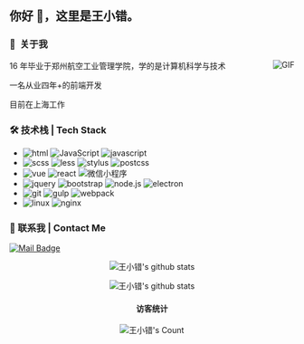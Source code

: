 ## 你好 👋，这里是王小错。

### 👨 ‍ 关于我

<img align="right" alt="GIF" src="https://media.giphy.com/media/836HiJc7pgzy8iNXCn/giphy.gif" />

16 年毕业于郑州航空工业管理学院，学的是计算机科学与技术

一名从业四年+的前端开发

目前在上海工作

### 🛠 技术栈 | Tech Stack

- ![html](https://img.shields.io/badge/-html-333333?style=flat&logo=html5) ![JavaScript](https://img.shields.io/badge/-css-333333?style=flat&logo=css3) ![javascript](https://img.shields.io/badge/-javascript-333333?style=flat&logo=javascript)
- ![scss](https://img.shields.io/badge/-scss-333333?style=flat&logo=sass) ![less](https://img.shields.io/badge/-less-333333?style=flat&logo=less) ![stylus](https://img.shields.io/badge/-stylus-333333?style=flat&logo=stylus) ![postcss](https://img.shields.io/badge/-postcss-333333?style=flat&logo=postcss)
- ![vue](https://img.shields.io/badge/-vue-333333?style=flat&logo=vue.js) ![react](https://img.shields.io/badge/-react-333333?style=flat&logo=react) ![微信小程序](https://img.shields.io/badge/-微信小程序-333333?style=flat&logo=wechat)
- ![jquery](https://img.shields.io/badge/-jquery-333333?style=flat&logo=jquery) ![bootstrap](https://img.shields.io/badge/-bootstrap-333333?style=flat&logo=bootstrap) ![node.js](https://img.shields.io/badge/-node.js-333333?style=flat&logo=node.js) ![electron](https://img.shields.io/badge/-electron-333333?style=flat&logo=electron)
- ![git](https://img.shields.io/badge/-git-333333?style=flat&logo=git) ![gulp](https://img.shields.io/badge/-gulp-333333?style=flat&logo=gulp) ![webpack](https://img.shields.io/badge/-webpack-333333?style=flat&logo=webpack)
- ![linux](https://img.shields.io/badge/-linux-333333?style=flat&logo=linux) ![nginx](https://img.shields.io/badge/-nginx-333333?style=flat&logo=nginx)

### 📧 联系我 | Contact Me

[![Mail Badge](https://img.shields.io/badge/Email-xiaocuo.wang@outlook.com-dd6387?style=flat&logoColor=white&link=mailto:xiaocuo.wang@outlook.com)](mailto:xiaocuo.wang@outlook.com)

<p align="center">
  <img src="https://github-readme-stats.vercel.app/api?username=wangxiaocuo&theme=dracula&show_icons=true" alt="王小错's github stats" />
</p>

<p align="center">
  <img src="https://github-readme-stats.vercel.app/api/top-langs/?username=wangxiaocuo&theme=dracula&show_icons=true" alt="王小错's github stats" />
</p>

<h4 align="center">访客统计</h4>
<p align="center">
  <img src="https://profile-counter.glitch.me/{wangxiaocuo}/count.svg" alt="王小错's Count" />
</p>
